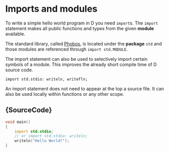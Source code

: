 # Imports and modules

To write a simple hello world program in D you need
`import`s. The `import` statement makes all public functions
and types from the given **module** available.

The standard library, called [Phobos](https://dlang.org/phobos/),
is located under the **package** `std`
and those modules are referenced through `import std.MODULE`.

The import statement can also be used to selectively
import certain symbols of a module. This improves
the already short compile time of D source code.

    import std.stdio: writeln, writefln;

An import statement does not need to appear at the top a source file.
It can also be used locally within functions or any other scope.

## {SourceCode}

```d
void main()
{
    import std.stdio;
    // or import std.stdio: writeln;
    writeln("Hello World!");
}
```
